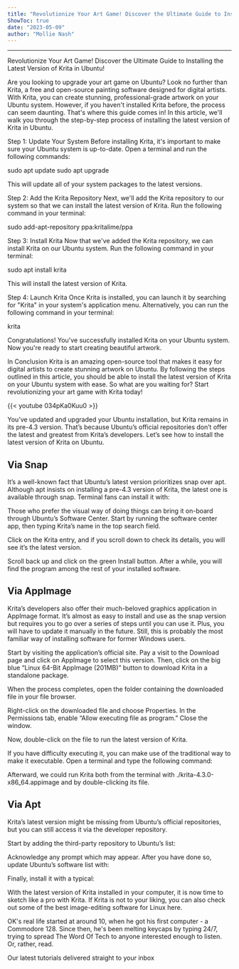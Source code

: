 ```yaml
---
title: "Revolutionize Your Art Game! Discover the Ultimate Guide to Installing the Latest Version of Krita in Ubuntu!"
ShowToc: true 
date: "2023-05-09"
author: "Mollie Nash"
---
```

*****
Revolutionize Your Art Game! Discover the Ultimate Guide to Installing the Latest Version of Krita in Ubuntu!

Are you looking to upgrade your art game on Ubuntu? Look no further than Krita, a free and open-source painting software designed for digital artists. With Krita, you can create stunning, professional-grade artwork on your Ubuntu system. However, if you haven't installed Krita before, the process can seem daunting. That's where this guide comes in! In this article, we'll walk you through the step-by-step process of installing the latest version of Krita in Ubuntu.

Step 1: Update Your System
Before installing Krita, it's important to make sure your Ubuntu system is up-to-date. Open a terminal and run the following commands:

sudo apt update 
sudo apt upgrade

This will update all of your system packages to the latest versions.

Step 2: Add the Krita Repository
Next, we'll add the Krita repository to our system so that we can install the latest version of Krita. Run the following command in your terminal:

sudo add-apt-repository ppa:kritalime/ppa

Step 3: Install Krita
Now that we've added the Krita repository, we can install Krita on our Ubuntu system. Run the following command in your terminal:

sudo apt install krita

This will install the latest version of Krita.

Step 4: Launch Krita
Once Krita is installed, you can launch it by searching for "Krita" in your system's application menu. Alternatively, you can run the following command in your terminal:

krita

Congratulations! You've successfully installed Krita on your Ubuntu system. Now you're ready to start creating beautiful artwork.

In Conclusion
Krita is an amazing open-source tool that makes it easy for digital artists to create stunning artwork on Ubuntu. By following the steps outlined in this article, you should be able to install the latest version of Krita on your Ubuntu system with ease. So what are you waiting for? Start revolutionizing your art game with Krita today!

{{< youtube 034pKa0Kuu0 >}} 



You’ve updated and upgraded your Ubuntu installation, but Krita remains in its pre-4.3 version. That’s because Ubuntu’s official repositories don’t offer the latest and greatest from Krita’s developers. Let’s see how to install the latest version of Krita on Ubuntu.
 
## Via Snap
 
It’s a well-known fact that Ubuntu’s latest version prioritizes snap over apt. Although apt insists on installing a pre-4.3 version of Krita, the latest one is available through snap. Terminal fans can install it with:
 
Those who prefer the visual way of doing things can bring it on-board through Ubuntu’s Software Center. Start by running the software center app, then typing Krita’s name in the top search field.
 
Click on the Krita entry, and if you scroll down to check its details, you will see it’s the latest version.
 
Scroll back up and click on the green Install button. After a while, you will find the program among the rest of your installed software.
 
## Via AppImage
 
Krita’s developers also offer their much-beloved graphics application in AppImage format. It’s almost as easy to install and use as the snap version but requires you to go over a series of steps until you can use it. Plus, you will have to update it manually in the future. Still, this is probably the most familiar way of installing software for former Windows users.
 
Start by visiting the application’s official site. Pay a visit to the Download page and click on AppImage to select this version. Then, click on the big blue “Linux 64-Bit AppImage (201MB)” button to download Krita in a standalone package.
 
When the process completes, open the folder containing the downloaded file in your file browser.
 
Right-click on the downloaded file and choose Properties. In the Permissions tab, enable “Allow executing file as program.” Close the window.
 
Now, double-click on the file to run the latest version of Krita.
 
If you have difficulty executing it, you can make use of the traditional way to make it executable. Open a terminal and type the following command:
 
Afterward, we could run Krita both from the terminal with ./krita-4.3.0-x86_64.appimage and by double-clicking its file.
 
## Via Apt
 
Krita’s latest version might be missing from Ubuntu’s official repositories, but you can still access it via the developer repository. 
 
Start by adding the third-party repository to Ubuntu’s list:
 
Acknowledge any prompt which may appear. After you have done so, update Ubuntu’s software list with:
 
Finally, install it with a typical:
 
With the latest version of Krita installed in your computer, it is now time to sketch like a pro with Krita. If Krita is not to your liking, you can also check out some of the best image-editing software for Linux here.
 
OK's real life started at around 10, when he got his first computer - a Commodore 128. Since then, he's been melting keycaps by typing 24/7, trying to spread The Word Of Tech to anyone interested enough to listen. Or, rather, read.
 
Our latest tutorials delivered straight to your inbox




